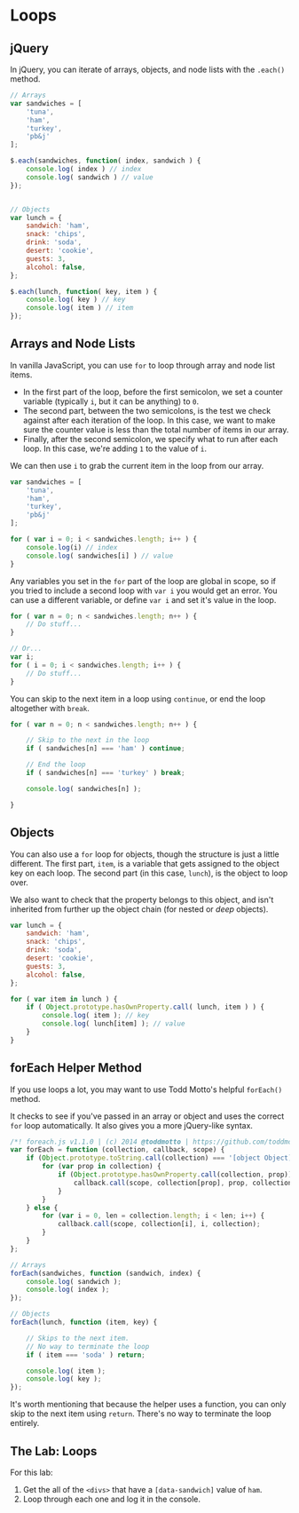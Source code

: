 
# Loops

## jQuery

In jQuery, you can iterate of arrays, objects, and node lists with the `.each()` method.

```javascript
// Arrays
var sandwiches = [
	'tuna',
	'ham',
	'turkey',
	'pb&j'
];

$.each(sandwiches, function( index, sandwich ) {
	console.log( index ) // index
	console.log( sandwich ) // value
});


// Objects
var lunch = {
	sandwich: 'ham',
	snack: 'chips',
	drink: 'soda',
	desert: 'cookie',
	guests: 3,
	alcohol: false,
};

$.each(lunch, function( key, item ) {
	console.log( key ) // key
	console.log( item ) // item
});
```


## Arrays and Node Lists

In vanilla JavaScript, you can use `for` to loop through array and node list items.

- In the first part of the loop, before the first semicolon, we set a counter variable (typically `i`, but it can be anything) to `0`.
- The second part, between the two semicolons, is the test we check against after each iteration of the loop. In this case, we want to make sure the counter value is less than the total number of items in our array.
- Finally, after the second semicolon, we specify what to run after each loop. In this case, we're adding `1` to the value of `i`.

We can then use `i` to grab the current item in the loop from our array.

```javascript
var sandwiches = [
	'tuna',
	'ham',
	'turkey',
	'pb&j'
];

for ( var i = 0; i < sandwiches.length; i++ ) {
	console.log(i) // index
	console.log( sandwiches[i] ) // value
}
```

Any variables you set in the `for` part of the loop are global in scope, so if you tried to include a second loop with `var i` you would get an error. You can use a different variable, or define `var i` and set it's value in the loop.

```javascript
for ( var n = 0; n < sandwiches.length; n++ ) {
	// Do stuff...
}

// Or...
var i;
for ( i = 0; i < sandwiches.length; i++ ) {
	// Do stuff...
}
```

You can skip to the next item in a loop using `continue`, or end the loop altogether with `break`.

```javascript
for ( var n = 0; n < sandwiches.length; n++ ) {

	// Skip to the next in the loop
	if ( sandwiches[n] === 'ham' ) continue;

	// End the loop
	if ( sandwiches[n] === 'turkey' ) break;

	console.log( sandwiches[n] );

}
```


## Objects

You can also use a `for` loop for objects, though the structure is just a little different. The first part, `item`, is a variable that gets assigned to the object key on each loop. The second part (in this case, `lunch`), is the object to loop over.

We also want to check that the property belongs to this object, and isn't inherited from further up the object chain (for nested or *deep* objects).

```javascript
var lunch = {
	sandwich: 'ham',
	snack: 'chips',
	drink: 'soda',
	desert: 'cookie',
	guests: 3,
	alcohol: false,
};

for ( var item in lunch ) {
	if ( Object.prototype.hasOwnProperty.call( lunch, item ) ) {
		console.log( item ); // key
		console.log( lunch[item] ); // value
	}
}
```


## forEach Helper Method

If you use loops a lot, you may want to use Todd Motto's helpful `forEach()` method.

It checks to see if you've passed in an array or object and uses the correct `for` loop automatically. It also gives you a more jQuery-like syntax.

```javascript
/*! foreach.js v1.1.0 | (c) 2014 @toddmotto | https://github.com/toddmotto/foreach */
var forEach = function (collection, callback, scope) {
	if (Object.prototype.toString.call(collection) === '[object Object]') {
		for (var prop in collection) {
			if (Object.prototype.hasOwnProperty.call(collection, prop)) {
				callback.call(scope, collection[prop], prop, collection);
			}
		}
	} else {
		for (var i = 0, len = collection.length; i < len; i++) {
			callback.call(scope, collection[i], i, collection);
		}
	}
};

// Arrays
forEach(sandwiches, function (sandwich, index) {
	console.log( sandwich );
	console.log( index );
});

// Objects
forEach(lunch, function (item, key) {

	// Skips to the next item.
	// No way to terminate the loop
	if ( item === 'soda' ) return;

	console.log( item );
	console.log( key );
});
```

It's worth mentioning that because the helper uses a function, you can only skip to the next item using `return`. There's no way to terminate the loop entirely.


## The Lab: Loops

For this lab:

1. Get the all of the `<divs>` that have a `[data-sandwich]` value of `ham`.
2. Loop through each one and log it in the console.
